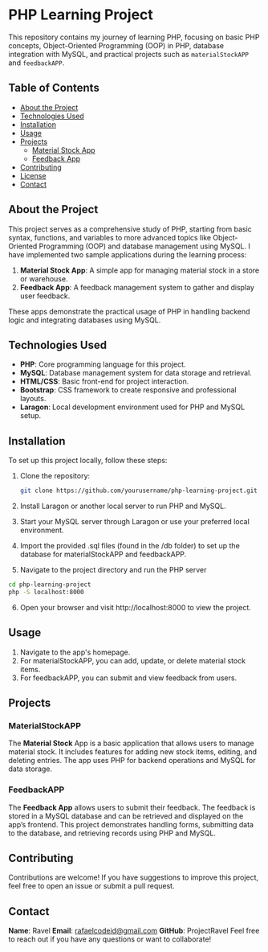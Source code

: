 # PHP Learning Project

This repository contains my journey of learning PHP, focusing on basic PHP concepts, Object-Oriented Programming (OOP) in PHP, database integration with MySQL, and practical projects such as `materialStockAPP` and `feedbackAPP`.

## Table of Contents

- [About the Project](#about-the-project)
- [Technologies Used](#technologies-used)
- [Installation](#installation)
- [Usage](#usage)
- [Projects](#projects)
  - [Material Stock App](#materialstockapp)
  - [Feedback App](#feedbackapp)
- [Contributing](#contributing)
- [License](#license)
- [Contact](#contact)

## About the Project

This project serves as a comprehensive study of PHP, starting from basic syntax, functions, and variables to more advanced topics like Object-Oriented Programming (OOP) and database management using MySQL. I have implemented two sample applications during the learning process:

1. **Material Stock App**: A simple app for managing material stock in a store or warehouse.
2. **Feedback App**: A feedback management system to gather and display user feedback.

These apps demonstrate the practical usage of PHP in handling backend logic and integrating databases using MySQL.

## Technologies Used

- **PHP**: Core programming language for this project.
- **MySQL**: Database management system for data storage and retrieval.
- **HTML/CSS**: Basic front-end for project interaction.
- **Bootstrap**: CSS framework to create responsive and professional layouts.
- **Laragon**: Local development environment used for PHP and MySQL setup.

## Installation

To set up this project locally, follow these steps:

1. Clone the repository:
   ```bash
   git clone https://github.com/yourusername/php-learning-project.git
    ```
2. Install Laragon or another local server to run PHP and MySQL.

3. Start your MySQL server through Laragon or use your preferred local environment.

4. Import the provided .sql files (found in the /db folder) to set up the database for materialStockAPP and feedbackAPP.

5. Navigate to the project directory and run the PHP server

```bash
cd php-learning-project
php -S localhost:8000
```
6. Open your browser and visit http://localhost:8000 to view the project.

## Usage
1. Navigate to the app's homepage.
2. For materialStockAPP, you can add, update, or delete material stock items.
3. For feedbackAPP, you can submit and view feedback from users.

## Projects
### MaterialStockAPP
The **Material Stock** App is a basic application that allows users to manage material stock. It includes features for adding new stock items, editing, and deleting entries. The app uses PHP for backend operations and MySQL for data storage.

### FeedbackAPP
The **Feedback App** allows users to submit their feedback. The feedback is stored in a MySQL database and can be retrieved and displayed on the app’s frontend. This project demonstrates handling forms, submitting data to the database, and retrieving records using PHP and MySQL.

## Contributing
Contributions are welcome! If you have suggestions to improve this project, feel free to open an issue or submit a pull request.


## Contact
**Name**: Ravel
**Email**: rafaelcodeid@gmail.com
**GitHub**: ProjectRavel
Feel free to reach out if you have any questions or want to collaborate!